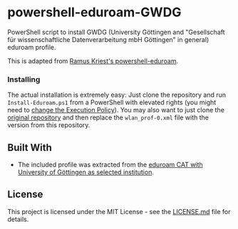 # powershell-eduroam-GWDG

PowerShell script to install GWDG (University Göttingen and "Gesellschaft für wissenschaftliche Datenverarbeitung mbH Göttingen" in general) eduroam profile.

This is adapted from [Ramus Kriest's powershell-eduroam](https://github.com/rasmuskriest/powershell-eduroam).
### Installing

The actual installation is extremely easy: Just clone the repository and run `Install-Eduroam.ps1` from a PowerShell with elevated rights (you might need to [change the Execution Policy](https://docs.microsoft.com/en-us/powershell/module/microsoft.powershell.security/set-executionpolicy?view=powershell-5.1)). You may also want to just clone the [original repository](https://github.com/rasmuskriest/powershell-eduroam) and then replace the `wlan_prof-0.xml` file with the version from this repository.

## Built With

* The included profile was extracted from the [eduroam CAT with University of Göttingen as selected institution](https://cat.eduroam.org/).

## License

This project is licensed under the MIT License - see the [LICENSE.md](LICENSE.md) file for details.
